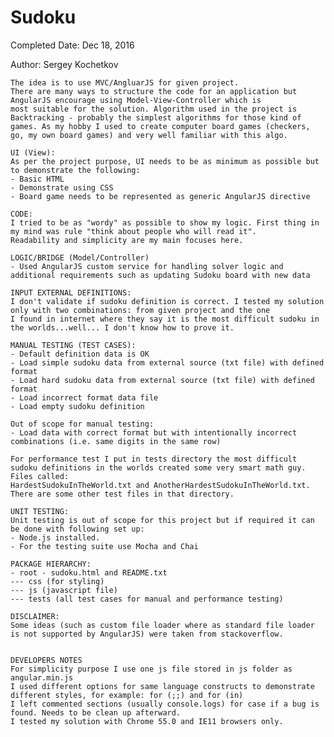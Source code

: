 # Sudoku
Completed Date:   Dec 18, 2016

Author: 	  Sergey Kochetkov

    

    The idea is to use MVC/AngluarJS for given project.
    There are many ways to structure the code for an application but AngularJS encourage using Model-View-Controller which is
    most suitable for the solution. Algorithm used in the project is Backtracking - probably the simplest algorithms for those kind of
    games. As my hobby I used to create computer board games (checkers, go, my own board games) and very well familiar with this algo.
    
    UI (View):
    As per the project purpose, UI needs to be as minimum as possible but to demonstrate the following:
    - Basic HTML 
    - Demonstrate using CSS
    - Board game needs to be represented as generic AngularJS directive
    
    CODE:
    I tried to be as "wordy" as possible to show my logic. First thing in my mind was rule "think about people who will read it".
    Readability and simplicity are my main focuses here.
    
    LOGIC/BRIDGE (Model/Controller)
    - Used AngularJS custom service for handling solver logic and additional requirements such as updating Sudoku board with new data
    
    INPUT EXTERNAL DEFINITIONS:
    I don't validate if sudoku definition is correct. I tested my solution only with two combinations: from given project and the one 
    I found in internet where they say it is the most difficult sudoku in the worlds...well... I don't know how to prove it. 
        
    MANUAL TESTING (TEST CASES):
    - Default definition data is OK
    - Load simple sudoku data from external source (txt file) with defined format
    - Load hard sudoku data from external source (txt file) with defined format
    - Load incorrect format data file
    - Load empty sudoku definition
    
    Out of scope for manual testing:
    - Load data with correct format but with intentionally incorrect combinations (i.e. same digits in the same row)
    
    For performance test I put in tests directory the most difficult sudoku definitions in the worlds created some very smart math guy. Files called:
    HardestSudokuInTheWorld.txt and AnotherHardestSudokuInTheWorld.txt. There are some other test files in that directory.
    
    UNIT TESTING:
    Unit testing is out of scope for this project but if required it can be done with following set up:
    - Node.js installed. 
    - For the testing suite use Mocha and Chai
    
    PACKAGE HIERARCHY:
    - root - sudoku.html and README.txt
    --- css (for styling)
    --- js (javascript file)
    --- tests (all test cases for manual and performance testing)
    
    DISCLAIMER: 
    Some ideas (such as custom file loader where as standard file loader is not supported by AngularJS) were taken from stackoverflow.
    
    
    DEVELOPERS NOTES
    For simplicity purpose I use one js file stored in js folder as angular.min.js
    I used different options for same language constructs to demonstrate different styles, for example: for (;;) and for (in)
    I left commented sections (usually console.logs) for case if a bug is found. Needs to be clean up afterward.
    I tested my solution with Chrome 55.0 and IE11 browsers only.  
